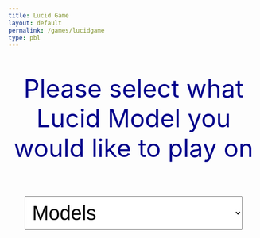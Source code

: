 ```yaml
---
title: Lucid Game
layout: default 
permalink: /games/lucidgame
type: pbl
---
```


<p style="text-align: center; font-size: 50px; color: darkblue;">Please select what Lucid Model you would like to play on</p>

<br>
<div style="text-align: center;">
  <select id="Lucidlist" style="font-size: 40px; padding: 10px;">
    <option style="font-size: 30px;" value="">Models</option>
    <option style="font-size: 30px;" value="model1">Lucid Air</option>
    <option style="font-size: 30px;" value="model2">Lucid Gravity (Predict)</option>
  </select>
</div>
<br>

<script>
    document.getElementById("Lucidlist").onchange = function() {
        var selectedValue = this.value;
    };
</script>

<script>
  const person = {
    firstName: "John",
    lastName: "Doe", 
    age: 50,
    status: "marketing contact"
  };
  person["firstName"];/*returns the value John"*/
  person.firstName;/*Also returns the value "John"*/
</script>

<script>
  const functions = {
    lucidAir: ,
    lucidGravity: ,
  };
</script>